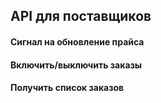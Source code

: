 ## API для поставщиков

#### Сигнал на обновление прайса


#### Включить/выключить заказы


#### Получить список заказов


